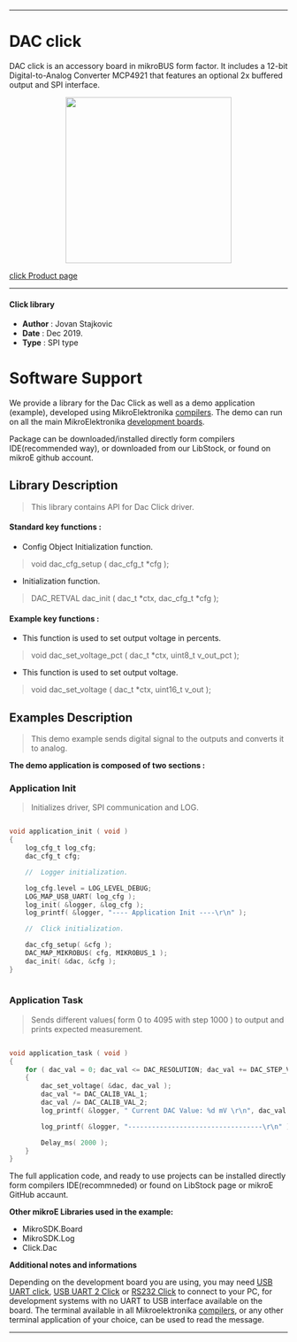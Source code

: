 
 

---
# DAC click

DAC click is an accessory board in mikroBUS form factor. 
It includes a 12-bit Digital-to-Analog Converter MCP4921 that features an optional 2x buffered output and SPI interface.

<p align="center">
  <img src="https://download.mikroe.com/images/click_for_ide/dac_click.png" height=300px>
</p>

[click Product page](https://www.mikroe.com/dac-click)

---


#### Click library 

- **Author**        : Jovan Stajkovic
- **Date**          : Dec 2019.
- **Type**          : SPI type


# Software Support

We provide a library for the Dac Click 
as well as a demo application (example), developed using MikroElektronika 
[compilers](https://shop.mikroe.com/compilers). 
The demo can run on all the main MikroElektronika [development boards](https://shop.mikroe.com/development-boards).

Package can be downloaded/installed directly form compilers IDE(recommended way), or downloaded from our LibStock, or found on mikroE github account. 

## Library Description

> This library contains API for Dac Click driver.

#### Standard key functions :

- Config Object Initialization function.
> void dac_cfg_setup ( dac_cfg_t *cfg ); 
 
- Initialization function.
> DAC_RETVAL dac_init ( dac_t *ctx, dac_cfg_t *cfg );


#### Example key functions :

-  This function is used to set output voltage in percents.
> void dac_set_voltage_pct ( dac_t *ctx, uint8_t v_out_pct );
 
- This function is used to set output voltage.
> void dac_set_voltage ( dac_t *ctx, uint16_t v_out );

## Examples Description

> 
> This demo example sends digital signal to the outputs 
> and converts it to analog.
>

**The demo application is composed of two sections :**

### Application Init 

>
> Initializes driver, SPI communication and LOG.
> 

```c

void application_init ( void )
{
    log_cfg_t log_cfg;
    dac_cfg_t cfg;

    //  Logger initialization.

    log_cfg.level = LOG_LEVEL_DEBUG;
    LOG_MAP_USB_UART( log_cfg );
    log_init( &logger, &log_cfg );
    log_printf( &logger, "---- Application Init ----\r\n" );

    //  Click initialization.

    dac_cfg_setup( &cfg );
    DAC_MAP_MIKROBUS( cfg, MIKROBUS_1 );
    dac_init( &dac, &cfg );
}
  
```

### Application Task

>
> Sends different values( form 0 to 4095 with step 1000 ) to output and 
> prints expected measurement.
> 

```c

void application_task ( void )
{
    for ( dac_val = 0; dac_val <= DAC_RESOLUTION; dac_val += DAC_STEP_VALUE )
    {
        dac_set_voltage( &dac, dac_val );
        dac_val *= DAC_CALIB_VAL_1;
        dac_val /= DAC_CALIB_VAL_2;
        log_printf( &logger, " Current DAC Value: %d mV \r\n", dac_val );

        log_printf( &logger, "----------------------------------\r\n" );

        Delay_ms( 2000 );
    }
}  

```

The full application code, and ready to use projects can be  installed directly form compilers IDE(recommneded) or found on LibStock page or mikroE GitHub accaunt.

**Other mikroE Libraries used in the example:** 

- MikroSDK.Board
- MikroSDK.Log
- Click.Dac

**Additional notes and informations**

Depending on the development board you are using, you may need 
[USB UART click](https://shop.mikroe.com/usb-uart-click), 
[USB UART 2 Click](https://shop.mikroe.com/usb-uart-2-click) or 
[RS232 Click](https://shop.mikroe.com/rs232-click) to connect to your PC, for 
development systems with no UART to USB interface available on the board. The 
terminal available in all Mikroelektronika 
[compilers](https://shop.mikroe.com/compilers), or any other terminal application 
of your choice, can be used to read the message.



---
